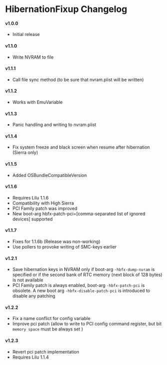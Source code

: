HibernationFixup Changelog
============================
#### v1.0.0
- Initial release

#### v1.1.0
- Write NVRAM to file

#### v1.1.1
- Call file sync method (to be sure that nvram.plist will be written)


#### v1.1.2
- Works with EmuVariable

#### v1.1.3
- Panic handling and writing to nvram.plist

#### v1.1.4
- Fix system freeze and black screen when resume after hibernation (Sierra only)

#### v1.1.5
- Added OSBundleCompatibleVersion

#### v1.1.6
- Requires Lilu 1.1.6
- Compatibility with High Sierra
- PCI Family patch was improved
- New boot-arg hbfx-patch-pci=[comma-separated list of ignored devices] supported

#### v1.1.7
- Fixes for 1.1.6b (Release was non-working)
- Use pollers to provoke writing of SMC-keys earlier

#### v1.2.1
- Save hibernation keys in NVRAM only if boot-arg `-hbfx-dump-nvram` is specified or if the second bank of RTC memory (next block of 128 bytes) is not available
- PCI Family patch is always enabled, boot-arg `-hbfx-patch-pci` is obsolete. A new boot arg `-hbfx-disable-patch-pci` is introduced to disable any patching

#### v1.2.2
- Fix a name conflict for config variable
- Improve pci patch (allow to write to PCI config command register, but bit `memory space` must be always set )

#### v1.2.3
- Revert pci patch implementation
- Requires Lilu 1.1.4
